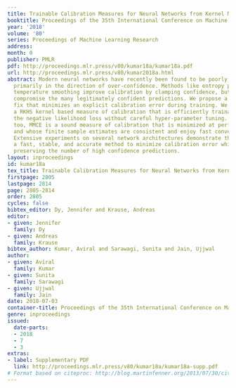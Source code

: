 ```yaml
---
title: Trainable Calibration Measures for Neural Networks from Kernel Mean Embeddings
booktitle: Proceedings of the 35th International Conference on Machine Learning
year: '2018'
volume: '80'
series: Proceedings of Machine Learning Research
address: 
month: 0
publisher: PMLR
pdf: http://proceedings.mlr.press/v80/kumar18a/kumar18a.pdf
url: http://proceedings.mlr.press/v80/kumar2018a.html
abstract: Modern neural networks have recently been found to be poorly calibrated,
  primarily in the direction of over-confidence. Methods like entropy penalty and
  temperature smoothing improve calibration by clamping confidence, but in doing so
  compromise the many legitimately confident predictions. We propose a more principled
  fix that minimizes an explicit calibration error during training. We present MMCE,
  a RKHS kernel based measure of calibration that is efficiently trainable alongside
  the negative likelihood loss without careful hyper-parameter tuning. Theoretically
  too, MMCE is a sound measure of calibration that is minimized at perfect calibration,
  and whose finite sample estimates are consistent and enjoy fast convergence rates.
  Extensive experiments on several network architectures demonstrate that MMCE is
  a fast, stable, and accurate method to minimize calibration error while maximally
  preserving the number of high confidence predictions.
layout: inproceedings
id: kumar18a
tex_title: Trainable Calibration Measures for Neural Networks from Kernel Mean Embeddings
firstpage: 2805
lastpage: 2814
page: 2805-2814
order: 2805
cycles: false
bibtex_editor: Dy, Jennifer and Krause, Andreas
editor:
- given: Jennifer
  family: Dy
- given: Andreas
  family: Krause
bibtex_author: Kumar, Aviral and Sarawagi, Sunita and Jain, Ujjwal
author:
- given: Aviral
  family: Kumar
- given: Sunita
  family: Sarawagi
- given: Ujjwal
  family: Jain
date: 2018-07-03
container-title: Proceedings of the 35th International Conference on Machine Learning
genre: inproceedings
issued:
  date-parts:
  - 2018
  - 7
  - 3
extras:
- label: Supplementary PDF
  link: http://proceedings.mlr.press/v80/kumar18a/kumar18a-supp.pdf
# Format based on citeproc: http://blog.martinfenner.org/2013/07/30/citeproc-yaml-for-bibliographies/
---
```

